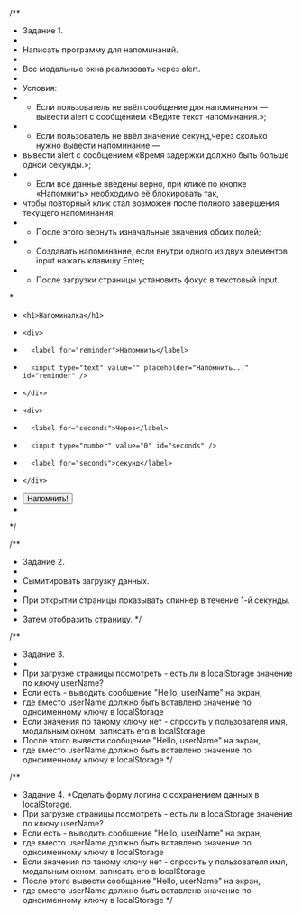/\*\*

- Задание 1.
-
- Написать программу для напоминаний.
-
- Все модальные окна реализовать через alert.
-
- Условия:
- - Если пользователь не ввёл сообщение для напоминания — вывести alert с сообщением «Ведите текст напоминания.»;
- - Если пользователь не ввёл значение секунд,через сколько нужно вывести напоминание —
- вывести alert с сообщением «Время задержки должно быть больше одной секунды.»;
- - Если все данные введены верно, при клике по кнопке «Напомнить» необходимо её блокировать так,
- чтобы повторный клик стал возможен после полного завершения текущего напоминания;
- - После этого вернуть изначальные значения обоих полей;
- - Создавать напоминание, если внутри одного из двух элементов input нажать клавишу Enter;
- - После загрузки страницы установить фокус в текстовый input.

\*<section>

-     <h1>Напоминалка</h1>
-     <div>
-       <label for="reminder">Напомнить</label>
-       <input type="text" value="" placeholder="Напомнить..." id="reminder" />
-     </div>
-     <div>
-       <label for="seconds">Через</label>
-       <input type="number" value="0" id="seconds" />
-       <label for="seconds">секунд</label>
-     </div>
- <button>Напомнить!</button>
- </section>
  */

/\*\*

- Задание 2.
-
- Сымитировать загрузку данных.
-
- При открытии страницы показывать спиннер в течение 1-й секунды.
-
- Затем отобразить страницу.
  \*/

/\*\*

- Задание 3.
-
- При загрузке страницы посмотреть - есть ли в localStorage значение по ключу userName?
- Если есть - выводить сообщение "Hello, userName" на экран,
- где вместо userName должно быть вставлено значение по одноименному ключу в localStorage
- Если значения по такому ключу нет - спросить у пользователя имя, модальным окном, записать его в localStorage.
- После этого вывести сообщение "Hello, userName" на экран,
- где вместо userName должно быть вставлено значение по одноименному ключу в localStorage
  \*/

/\*\*

- Задание 4.
  \*Сделать форму логина с сохранением данных в localStorage.
- При загрузке страницы посмотреть - есть ли в localStorage значение по ключу userName?
- Если есть - выводить сообщение "Hello, userName" на экран,
- где вместо userName должно быть вставлено значение по одноименному ключу в localStorage
- Если значения по такому ключу нет - спросить у пользователя имя, модальным окном, записать его в localStorage.
- После этого вывести сообщение "Hello, userName" на экран,
- где вместо userName должно быть вставлено значение по одноименному ключу в localStorage
  \*/
